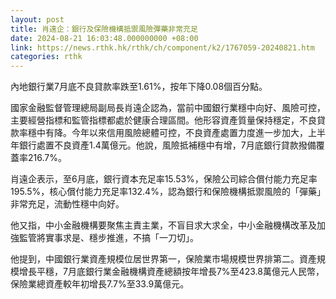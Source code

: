 ```yaml
---
layout: post
title: 肖遠企：銀行及保險機構抵禦風險彈藥非常充足
date: 2024-08-21 16:03:48.000000000 +08:00
link: https://news.rthk.hk/rthk/ch/component/k2/1767059-20240821.htm
categories: rthk
---
```


內地銀行業7月底不良貸款率跌至1.61%，按年下降0.08個百分點。

國家金融監督管理總局副局長肖遠企認為，當前中國銀行業穩中向好、風險可控，主要經營指標和監管指標都處於健康合理區間。他形容資產質量保持穩定，不良貸款率穩中有降。今年以來信用風險總體可控，不良資產處置力度進一步加大，上半年銀行處置不良資產1.4萬億元。他說，風險抵補穩中有增，7月底銀行貸款撥備覆蓋率216.7%。

肖遠企表示，至6月底，銀行資本充足率15.53%，保險公司綜合償付能力充足率195.5%，核心償付能力充足率132.4%，認為銀行和保險機構抵禦風險的「彈藥」非常充足，流動性穩中向好。

他又指，中小金融機構要聚焦主責主業，不盲目求大求全，中小金融機構改革及加強監管將實事求是、穩步推進，不搞「一刀切」。

他提到，中國銀行業資產規模位居世界第一，保險業市場規模世界排第二。資產規模增長平穩，7月底銀行業金融機構資產總額按年增長7%至423.8萬億元人民幣，保險業總資產較年初增長7.7%至33.9萬億元。
